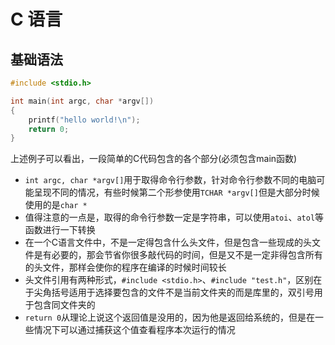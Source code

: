 # C 语言

## 基础语法

```c
#include <stdio.h>

int main(int argc, char *argv[])
{
    printf("hello world!\n");
    return 0;
}
```

上述例子可以看出，一段简单的C代码包含的各个部分(必须包含main函数)

- `int argc, char *argv[]`用于取得命令行参数，针对命令行参数不同的电脑可能呈现不同的情况，有些时候第二个形参使用`TCHAR *argv[]`但是大部分时候使用的是`char *`
- 值得注意的一点是，取得的命令行参数一定是字符串，可以使用`atoi`、`atol`等函数进行一下转换
- 在一个C语言文件中，不是一定得包含什么头文件，但是包含一些现成的头文件是有必要的，那会节省你很多敲代码的时间，但是又不是一定非得包含所有的头文件，那样会使你的程序在编译的时候时间较长
- 头文件引用有两种形式，`#include <stdio.h>`、`#include "test.h"`，区别在于尖角括号适用于选择要包含的文件不是当前文件夹的而是库里的，双引号用于包含同文件夹的
- `return 0`从理论上说这个返回值是没用的，因为他是返回给系统的，但是在一些情况下可以通过捕获这个值查看程序本次运行的情况
